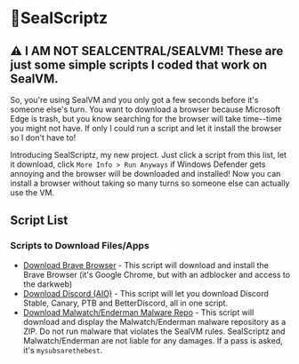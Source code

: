 # 🦭SealScriptz
## ⚠️ I AM NOT SEALCENTRAL/SEALVM! These are just some simple scripts I coded that work on SealVM.
So, you're using SealVM and you only got a few seconds before it's someone else's turn. You want to download a browser because Microsoft Edge is trash, but you know searching for the browser will take time--time you might not have. If only I could run a script and let it install the browser so I don't have to!

Introducing SealScriptz, my new project. Just click a script from this list, let it download, click `More Info > Run Anyways` if Windows Defender gets annoying and the browser will be downloaded and installed! Now you can install a browser without taking so many turns so someone else can actually use the VM.

## Script List
### Scripts to Download Files/Apps
- [Download Brave Browser](https://cdn.jsdelivr.net/gh/sealscriptz/scriptz@main/dl/brave.bat) - This script will download and install the Brave Browser (it's Google Chrome, but with an adblocker and access to the darkweb)
- [Download Discord (AIO)](https://cdn.jsdelivr.net/gh/sealscriptz/scriptz@main/dl/discord.bat) - This script will let you download Discord Stable, Canary, PTB and BetterDiscord, all in one script.
- [Download Malwatch/Enderman Malware Repo](https://cdn.jsdelivr.net/gh/sealscriptz/scriptz@main/dl/malwatch.bat) - This script will download and display the Malwatch/Enderman malware repository as a ZIP. Do not run malware that violates the SealVM rules. SealScriptz and Malwatch/Enderman are not liable for any damages. If a pass is asked, it's `mysubsarethebest`.
